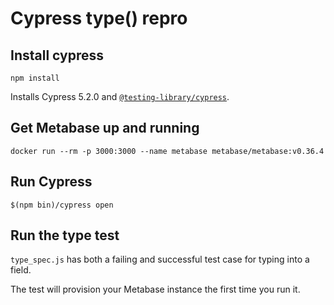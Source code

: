 # Cypress type() repro

## Install cypress

`npm install`

Installs Cypress 5.2.0 and [`@testing-library/cypress`](https://testing-library.com/docs/cypress-testing-library/intro).

## Get Metabase up and running

```shell
docker run --rm -p 3000:3000 --name metabase metabase/metabase:v0.36.4
```

## Run Cypress

```shell
$(npm bin)/cypress open
```

## Run the type test

`type_spec.js` has both a failing and successful test case for typing into a field.

The test will provision your Metabase instance the first time you run it.
